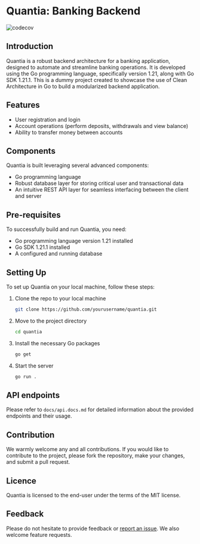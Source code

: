 # Quantia: Banking Backend

![codecov](https://codecov.io/gh/quabynah-bilson/quantia-go/branch/dev/graph/badge.svg?token=codecov:token:95c2f5c4-6d08-4e7e-8a8e-a05cc20600e2)

## Introduction

Quantia is a robust backend architecture for a banking application, designed to automate and streamline banking operations. It is developed using the
Go programming language, specifically version 1.21, along with Go SDK 1.21.1. This is a dummy project created to showcase the use of Clean Architecture in Go
to build a modularized backend application.

## Features

- User registration and login
- Account operations (perform deposits, withdrawals and view balance)
- Ability to transfer money between accounts

## Components

Quantia is built leveraging several advanced components:

- Go programming language
- Robust database layer for storing critical user and transactional data
- An intuitive REST API layer for seamless interfacing between the client and server

## Pre-requisites

To successfully build and run Quantia, you need:

- Go programming language version 1.21 installed
- Go SDK 1.21.1 installed
- A configured and running database

## Setting Up

To set up Quantia on your local machine, follow these steps:

1. Clone the repo to your local machine
   ```bash
   git clone https://github.com/yourusername/quantia.git
   ```
2. Move to the project directory
   ```bash
   cd quantia
   ```
3. Install the necessary Go packages
   ```bash
   go get
   ```
4. Start the server
   ```bash
   go run .
   ```

## API endpoints

Please refer to `docs/api.docs.md` for detailed information about the provided endpoints and their usage.

## Contribution

We warmly welcome any and all contributions. If you would like to contribute to the project, please fork the repository, make your changes, and submit
a pull request.

## Licence

Quantia is licensed to the end-user under the terms of the MIT license.

## Feedback

Please do not hesitate to provide feedback or [report an issue](https://github.com/quabynah-bilson/quantia-go/issues). We also welcome feature
requests.
